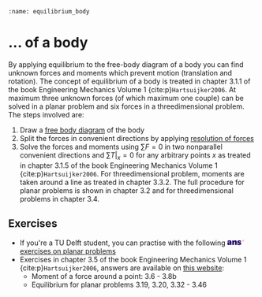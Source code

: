 ```{index} Equilibrium of a body
:name: equilibrium_body
```
# ... of a body

By applying equilibrium to the free-body diagram of a body  you can find unknown forces and moments which prevent motion (translation and rotation). The concept of equilibrium of a body is treated in chapter 3.1.1 of the book Engineering Mechanics Volume 1 {cite:p}`Hartsuijker2006`. At maximum three unknown forces (of which maximum one couple) can be solved in a planar problem and six forces in a threedimensional problem. The steps involved are:

1. Draw a [free body diagram](free-body-diagram) of the body
2. Split the forces in convenient directions by applying [resolution of forces](resolution_forces)
3. Solve the forces and moments using $\sum F  = 0$  in two nonparallel convenient directions and ${\left. {\sum T } \right|_x} = 0$ for any arbitrary points $x$ as treated in chapter 3.1.5 of the book Engineering Mechanics Volume 1 {cite:p}`Hartsuijker2006`. For threedimensional problem, moments are taken around a line as treated in chapter 3.3.2. The full procedure for planar problems is shown in chapter 3.2 and for threedimensional problems in chapter 3.4.


## Exercises
- If you're a TU Delft student, you can practise with the following [<img height="12px" src="../../images/ANS.svg" alt="ANS"> exercises on planar problems](https://ans.app/digital_test/assignments/1089993/results/new)
- Exercises in chapter 3.5 of the book Engineering Mechanics Volume 1 {cite:p}`Hartsuijker2006`, answers are available on [this website](https://icozct.tudelft.nl/TUD_CT/bookanswers/vol1/Chapter3/):
  - Moment of a force around a point:  3.6 - 3.8b
  - Equilibrium for planar problems 3.19, 3.20, 3.32 - 3.46